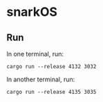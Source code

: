 # snarkOS

## Run

In one terminal, run:
```
cargo run --release 4132 3032
```

In another terminal, run:
```
cargo run --release 4135 3035
```
